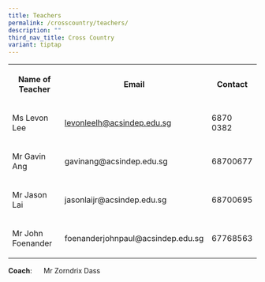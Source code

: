 ```yaml
---
title: Teachers
permalink: /crosscountry/teachers/
description: ""
third_nav_title: Cross Country
variant: tiptap
---
```

<table>
<tbody>
<tr>
<th rowspan="1" colspan="1">
<p>Name of Teacher</p>
</th>
<th rowspan="1" colspan="1">
<p>Email</p>
</th>
<th rowspan="1" colspan="1">
<p>Contact</p>
</th>
</tr>
<tr>
<td rowspan="1" colspan="1">
<p>Ms Levon Lee&nbsp;&nbsp;</p>
</td>
<td rowspan="1" colspan="1">
<p><a href="mailto:levonleelh@acsindep.edu.sg" rel="noopener noreferrer nofollow" target="_blank">levonleelh@acsindep.edu.sg</a> 
</p>
</td>
<td rowspan="1" colspan="1">
<p>6870 0382</p>
</td>
</tr>
<tr>
<td rowspan="1" colspan="1">
<p>Mr Gavin Ang</p>
</td>
<td rowspan="1" colspan="1">
<p>gavinang@acsindep.edu.sg</p>
</td>
<td rowspan="1" colspan="1">
<p>68700677</p>
</td>
</tr>
<tr>
<td rowspan="1" colspan="1">
<p>Mr Jason Lai</p>
</td>
<td rowspan="1" colspan="1">
<p>jasonlaijr@acsindep.edu.sg</p>
</td>
<td rowspan="1" colspan="1">
<p>68700695</p>
</td>
</tr>
<tr>
<td rowspan="1" colspan="1">
<p>Mr John Foenander</p>
</td>
<td rowspan="1" colspan="1">
<p>foenanderjohnpaul@acsindep.edu.sg</p>
</td>
<td rowspan="1" colspan="1">
<p>67768563</p>
</td>
</tr>
</tbody>
</table>
<p><strong>Coach</strong>:&nbsp; &nbsp; &nbsp; Mr Zorndrix Dass</p>